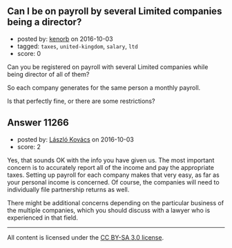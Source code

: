 ## Can I be on payroll by several Limited companies being a director?

- posted by: [kenorb](https://stackexchange.com/users/22370/kenorb) on 2016-10-03
- tagged: `taxes`, `united-kingdom`, `salary`, `ltd`
- score: 0

Can you be registered on payroll with several Limited companies while being director of all of them?

So each company generates for the same person a monthly payroll.

Is that perfectly fine, or there are some restrictions?


## Answer 11266

- posted by: [László Kovács](https://stackexchange.com/users/9064103/l-szl-kov-cs) on 2016-10-03
- score: 2

Yes, that sounds OK with the info you have given us. The most important concern is to accurately report all of the income and pay the appropriate taxes. Setting up payroll for each company makes that very easy, as far as your personal income is concerned. Of course, the companies will need to individually file partnership returns as well. 

There might be additional concerns depending on the particular business of the multiple companies, which you should discuss with a lawyer who is experienced in that field.





---

All content is licensed under the [CC BY-SA 3.0 license](https://creativecommons.org/licenses/by-sa/3.0/).
